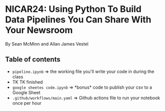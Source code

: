 # NICAR24: Using Python To Build Data Pipelines You Can Share With Your Newsroom

By Sean McMinn and Allan James Vestel

## Table of contents

* `pipeline.ipynb` => the working file you'll write your code in during the class
* TK TK finished
* `google sheetes code.ipynb` => \*bonus\* code to publish your csv to a Google Sheet
* `.github/workflows/main.yaml` => Github actions file to run your notebook once per hour